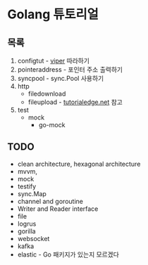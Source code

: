# Golang 튜토리얼

## 목록
1. configtut - [viper](github.com/spf13/viper, "viper") 따라하기
2. pointeraddress - 포인터 주소 출력하기
3. syncpool - sync.Pool 사용하기
4. http
    - filedownload
    - fileupload - [tutorialedge.net](https://tutorialedge.net/golang/go-file-upload-tutorial/, "tutorial") 참고
5. test
    - mock
      - go-mock
## TODO
- clean architecture, hexagonal architecture
- mvvm, 
- mock
- testify
- sync.Map
- channel and goroutine
- Writer and Reader interface
- file
- logrus
- gorilla
- websocket
- kafka
- elastic - Go 패키지가 있는지 모르겠다